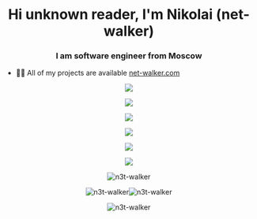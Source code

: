 <h1 align="center">Hi unknown reader, I'm Nikolai (net-walker)</h1>
<h3 align="center">I am software engineer from Moscow</h3>

- 👨‍💻 All of my projects are available [net-walker.com](https://net-walker.com/)

<p align="center">
  <img src="https://skillicons.dev/icons?i=html,css,js,ts,nodejs,react,redux,sass"/>
</p>
<p align="center">
  <img src="https://skillicons.dev/icons?i=nextjs,nestjs"/>
</p>
<p align="center">
  <img src="https://skillicons.dev/icons?i=python,django,cpp,c"/>
<p align="center">
  <img src="https://skillicons.dev/icons?i=nginx,git,postman,docker"/>
</p>
<p align="center">
  <img src="https://skillicons.dev/icons?i=mysql,mongodb,sqlite"/>
</p>
<p align="center">
  <img src="https://skillicons.dev/icons?i=ps,pr,neovim,vscode"/>
</p>

<p align="center">
  <img src="https://github-profile-summary-cards.vercel.app/api/cards/profile-details?username=n3t-walker&theme=tokyonight" alt="n3t-walker" />
</p>
<p align="center">
  <img src="https://github-profile-summary-cards.vercel.app/api/cards/most-commit-language?username=n3t-walker&theme=tokyonight" alt="n3t-walker" /><img src="https://github-profile-summary-cards.vercel.app/api/cards/repos-per-language?username=n3t-walker&theme=tokyonight" alt="n3t-walker" />
</p>
<p align="center">
  <img src="https://github-profile-summary-cards.vercel.app/api/cards/profile-details?username=n3t-walker&theme=tokyonight" alt="n3t-walker" />
</p>
